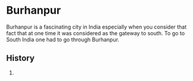 # Burhanpur

Burhanpur is a fascinating city in India especially when you consider that fact that at one time it was considered as the gateway to south. To go to South India one had to go through Burhanpur.

## History

1. 

